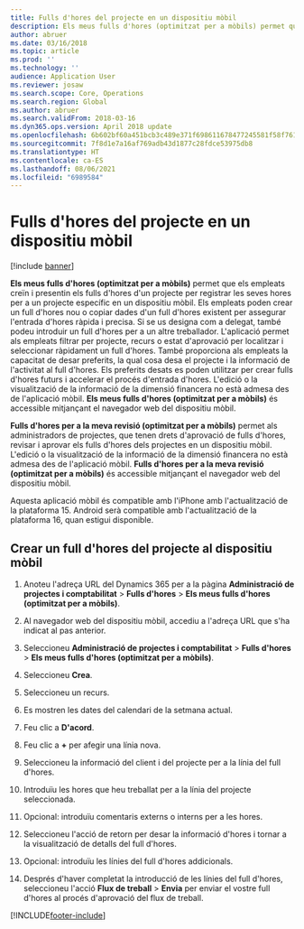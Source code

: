 ```yaml
---
title: Fulls d'hores del projecte en un dispositiu mòbil
description: Els meus fulls d'hores (optimitzat per a mòbils) permet que els empleats creïn i presentin els fulls d'hores d'un projecte per registrar les seves hores per a un projecte específic en un dispositiu mòbil.
author: abruer
ms.date: 03/16/2018
ms.topic: article
ms.prod: ''
ms.technology: ''
audience: Application User
ms.reviewer: josaw
ms.search.scope: Core, Operations
ms.search.region: Global
ms.author: abruer
ms.search.validFrom: 2018-03-16
ms.dyn365.ops.version: April 2018 update
ms.openlocfilehash: 6b602bf60a451bcb3c489e371f698611678477245581f58f76145a4b846c7b8a
ms.sourcegitcommit: 7f8d1e7a16af769adb43d1877c28fdce53975db8
ms.translationtype: HT
ms.contentlocale: ca-ES
ms.lasthandoff: 08/06/2021
ms.locfileid: "6989584"
---
```

# <a name="project-timesheets-on-a-mobile-device"></a>Fulls d'hores del projecte en un dispositiu mòbil

[!include [banner](../includes/banner.md)]

**Els meus fulls d'hores (optimitzat per a mòbils)** permet que els empleats creïn i presentin els fulls d'hores d'un projecte per registrar les seves hores per a un projecte específic en un dispositiu mòbil. Els empleats poden crear un full d'hores nou o copiar dades d'un full d'hores existent per assegurar l'entrada d'hores ràpida i precisa. Si se us designa com a delegat, també podeu introduir un full d'hores per a un altre treballador. L'aplicació permet als empleats filtrar per projecte, recurs o estat d'aprovació per localitzar i seleccionar ràpidament un full d'hores. També proporciona als empleats la capacitat de desar preferits, la qual cosa desa el projecte i la informació de l'activitat al full d'hores. Els preferits desats es poden utilitzar per crear fulls d'hores futurs i accelerar el procés d'entrada d'hores. L'edició o la visualització de la informació de la dimensió financera no està admesa des de l'aplicació mòbil. **Els meus fulls d'hores (optimitzat per a mòbils)** és accessible mitjançant el navegador web del dispositiu mòbil.

**Fulls d'hores per a la meva revisió (optimitzat per a mòbils)** permet als administradors de projectes, que tenen drets d'aprovació de fulls d'hores, revisar i aprovar els fulls d'hores dels projectes en un dispositiu mòbil. L'edició o la visualització de la informació de la dimensió financera no està admesa des de l'aplicació mòbil. **Fulls d'hores per a la meva revisió (optimitzat per a mòbils)** és accessible mitjançant el navegador web del dispositiu mòbil.

Aquesta aplicació mòbil és compatible amb l'iPhone amb l'actualització de la plataforma 15.
Android serà compatible amb l'actualització de la plataforma 16, quan estigui disponible.

## <a name="create-a-project-timesheet-on-your-mobile-device"></a>Crear un full d'hores del projecte al dispositiu mòbil

1.  Anoteu l'adreça URL del Dynamics 365 per a la pàgina **Administració de projectes i comptabilitat** \> **Fulls d'hores** \> **Els meus fulls d'hores (optimitzat per a mòbils)**.

2.  Al navegador web del dispositiu mòbil, accediu a l'adreça URL que s'ha indicat al pas anterior.
 
3.  Seleccioneu **Administració de projectes i comptabilitat** \> **Fulls d'hores** \> **Els meus fulls d'hores (optimitzat per a mòbils)**.

4.  Seleccioneu **Crea**.

5.  Seleccioneu un recurs.

6.  Es mostren les dates del calendari de la setmana actual.

7.  Feu clic a **D'acord**.

8.  Feu clic a **+** per afegir una línia nova.

9.  Seleccioneu la informació del client i del projecte per a la línia del full d'hores.

10. Introduïu les hores que heu treballat per a la línia del projecte seleccionada.

11. Opcional: introduïu comentaris externs o interns per a les hores.

12. Seleccioneu l'acció de retorn per desar la informació d'hores i tornar a la visualització de detalls del full d'hores.

13. Opcional: introduïu les línies del full d'hores addicionals.

14. Després d'haver completat la introducció de les línies del full d'hores, seleccioneu l'acció **Flux de treball** \> **Envia** per enviar el vostre full d'hores al procés d'aprovació del flux de treball.


[!INCLUDE[footer-include](../includes/footer-banner.md)]